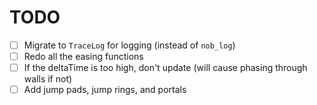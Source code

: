 
# TODO

- [ ] Migrate to `TraceLog` for logging (instead of `nob_log`)
- [ ] Redo all the easing functions
- [ ] If the deltaTime is too high, don't update (will cause phasing through walls if not)
- [ ] Add jump pads, jump rings, and portals